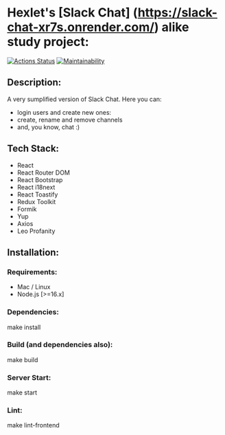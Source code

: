 # Hexlet's [Slack Chat] (https://slack-chat-xr7s.onrender.com/) alike study project:

[![Actions Status](https://github.com/MaxGre99/frontend-bootcamp-project-12/workflows/hexlet-check/badge.svg)](https://github.com/MaxGre99/frontend-bootcamp-project-12/actions)
[![Maintainability](https://api.codeclimate.com/v1/badges/c93b3451e09debd3845d/maintainability)](https://codeclimate.com/github/MaxGre99/Slack-Chat/maintainability)

## Description: 

A very sumplified version of Slack Chat. Here you can:
* login users and create new ones:
* create, rename and remove channels
* and, you know, chat :)

## Tech Stack:

* React
* React Router DOM
* React Bootstrap
* React i18next
* React Toastify 
* Redux Toolkit
* Formik
* Yup
* Axios
* Leo Profanity

## Installation:

 ### Requirements:
  - Mac / Linux
  - Node.js [>=16.x]

  ### Dependencies:
  make install

  ### Build (and dependencies also):
  make build

  ### Server Start:
  make start

  ### Lint:
  make lint-frontend